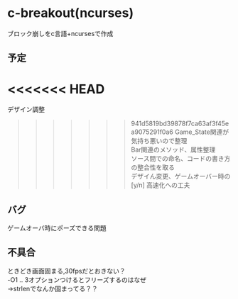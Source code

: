 # c-breakout(ncurses)
ブロック崩しをc言語+ncursesで作成

## 予定
<<<<<<< HEAD
=======
デザイン調整  
>>>>>>> 941d5819bd39878f7ca63af3f45ea9075291f0a6
Game_State関連が気持ち悪いので整理  
Bar関連のメソッド、属性整理  
ソース間での命名、コードの書き方の整合性を取る  
デザイん変更、ゲームオーバー時の[y/n]
高速化への工夫  

## バグ
ゲームオーバ時にポーズできる問題  

## 不具合
ときどき画面固まる,30fpsだとおきない？  
-O1 .. 3オプションつけるとフリーズするのはなぜ  
->strlenでなんか固まってる？？  
